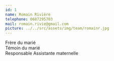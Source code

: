 ```yaml
---
id: 1
name: Romain Rivière
telephone: 0687295703
mail: romain.rivie@gmail.com
picture: ../../src/assets/img/team/romainr.jpg
---
```

Frère du marié  
Témoin du marié  
Responsable Assistante maternelle  
